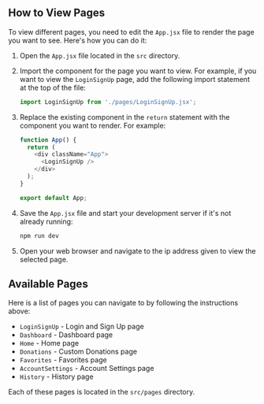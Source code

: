 

## How to View Pages

To view different pages, you need to edit the `App.jsx` file to render the page you want to see. Here's how you can do it:

1. Open the `App.jsx` file located in the `src` directory.

2. Import the component for the page you want to view. For example, if you want to view the `LoginSignUp` page, add the following import statement at the top of the file:
    ```javascript
    import LoginSignUp from './pages/LoginSignUp.jsx';
    ```

3. Replace the existing component in the `return` statement with the component you want to render. For example:
    ```javascript
    function App() {
      return (
        <div className="App">
          <LoginSignUp />
        </div>
      );
    }

    export default App;
    ```

4. Save the `App.jsx` file and start your development server if it's not already running:
    ```bash
    npm run dev
    ```

5. Open your web browser and navigate to the ip address given to view the selected page.

## Available Pages

Here is a list of pages you can navigate to by following the instructions above:

- `LoginSignUp` - Login and Sign Up page
- `Dashboard` - Dashboard page
- `Home` - Home page
- `Donations` - Custom Donations page
- `Favorites` - Favorites page
- `AccountSettings` - Account Settings page
- `History` - History page

Each of these pages is located in the `src/pages` directory. 

